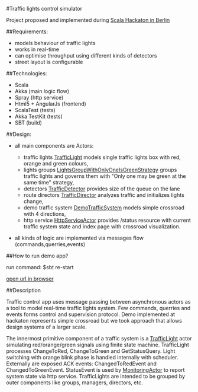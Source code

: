 #Traffic lights control simulator

Project proposed and implemented during [Scala Hackaton in Berlin](http://www.meetup.com/Scala-Berlin-Brandenburg/events/213681812/)

##Requirements:

+ models behaviour of traffic lights 
+ works in real-time
+ can optimise throughput using different kinds of detectors
+ street layout is configurable

##Technologies:
+ Scala
+ Akka (main logic flow)
+ Spray (http service)
+ Html5 + AngularJs (frontend)
+ ScalaTest (tests)
+ Akka TestKit (tests)
+ SBT (build)

##Design:

+ all main components are Actors:
  + traffic lights [TrafficLight](https://github.com/arturopala/traffic-lights-control/blob/master/src/main/scala/trafficlightscontrol/TrafficLights.scala) models single traffic lights box with red, orange and green colours,
  + lights groups [LightsGroupWithOnlyOneIsGreenStrategy](https://github.com/arturopala/traffic-lights-control/blob/master/src/main/scala/trafficlightscontrol/LightsControllerWithOnlyOneIsGreenStrategy.scala) groups traffic lights and governs them with "Only one may be green at the same time" strategy,
  + detectors [TrafficDetector](https://github.com/arturopala/traffic-lights-control/blob/master/src/main/scala/trafficlightscontrol/TrafficDetector.scala) provides size of the queue on the lane
  + route directors [TrafficDirector](https://github.com/arturopala/traffic-lights-control/blob/master/src/main/scala/trafficlightscontrol/TrafficDirector.scala) analyzes traffic and initializes lights change,
  + demo traffic system [DemoTrafficSystem](https://github.com/arturopala/traffic-lights-control/blob/master/src/main/scala/trafficlightscontrol/TrafficSystem.scala) models simple crossroad with 4 directions,
  + http service [HttpServiceActor](https://github.com/arturopala/traffic-lights-control/blob/master/src/main/scala/trafficlightscontrol/Boot.scala) provides /status resource with current traffic system state and index page with crossroad visualization.
  
+ all kinds of logic are implemented via messages flow (commands,querries,events) 

##How to run demo app?

run command: 
    $sbt re-start

[open url in browser](http://localhost:8080/)

##Description

Traffic control app uses message passing between asynchronous actors as a tool to model real-time traffic lights system. Few commands, querries and events forms control and supervision protocol. Demo implemented at hackaton represents simple crossroad but we took approach that allows design systems of a larger scale. 

The innermost primitive component of a traffic system is a [TrafficLight](https://github.com/arturopala/traffic-lights-control/blob/master/src/main/scala/trafficlightscontrol/TrafficLights.scala) actor simulating red/orange/green signals using finite state machine. TrafficLight processes ChangeToRed, ChangeToGreen and GetStatusQuery. Light switching with orange blink phase is handled internally with scheduler. Externally are exposed ACK events: ChangedToRedEvent and ChangedToGreenEvent. StatusEvent is used by [MonitoringActor](https://github.com/arturopala/traffic-lights-control/blob/master/src/main/scala/trafficlightscontrol/MonitoringActor.scala) to report system state via http service. TrafficLights are intended to be grouped by outer components like groups, managers, directors, etc.



